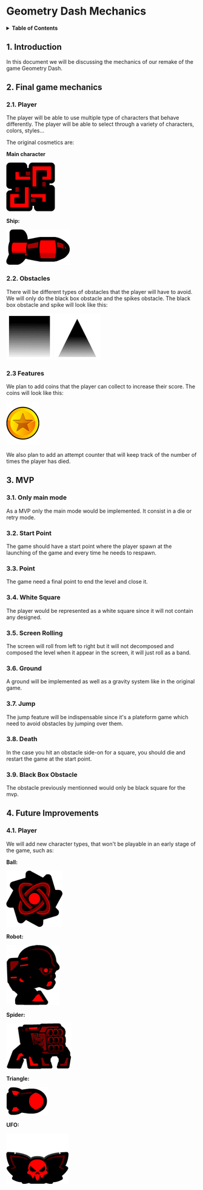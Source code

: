 # Geometry Dash Mechanics

<details>
<summary><b>Table of Contents</b></summary>

- [Geometry Dash Mechanics](#geometry-dash-mechanics)
  - [1. Introduction](#1-introduction)
  - [2. Final game mechanics](#2-final-game-mechanics)
    - [2.1. Player](#21-player)
    - [2.2. Obstacles](#22-obstacles)
    - [2.3 Features](#23-features)
  - [3. MVP](#3-mvp)
    - [3.1. Only main mode](#31-only-main-mode)
    - [3.2. Start Point](#32-start-point)
    - [3.3.  Point](#33--point)
    - [3.4. White Square](#34-white-square)
    - [3.5. Screen Rolling](#35-screen-rolling)
    - [3.6. Ground](#36-ground)
    - [3.7. Jump](#37-jump)
    - [3.8. Death](#38-death)
    - [3.9. Black Box Obstacle](#39-black-box-obstacle)
  - [4. Future Improvements](#4-future-improvements)
    - [4.1. Player](#41-player)


</summary></details>

## 1. Introduction

In this document we will be discussing the mechanics of our remake of the game Geometry Dash.

## 2. Final game mechanics

### 2.1. Player

The player will be able to use multiple type of characters that behave differently. The player will be able to select through a variety of characters, colors, styles...

The original cosmetics are:

**Main character**

![Icon](img/icon.png)

**Ship:**

![Ship](img/ship.png)

### 2.2. Obstacles

There will be different types of obstacles that the player will have to avoid. We will only do the black box obstacle and the spikes obstacle. The black box obstacle and spike will look like this:

![Block](img/block.png) ![Spike](img/spike.png)

### 2.3 Features 

We plan to add coins that the player can collect to increase their score. The coins will look like this:

![Coin](img/coin.png)

We also plan to add an attempt counter that will keep track of the number of times the player has died.

## 3. MVP

### 3.1. Only main mode

As a MVP only the main mode would be implemented. It consist in a die or retry mode.

### 3.2. Start Point

The game should have a start point where the player spawn at the launching of the game and every time he needs to respawn.

### 3.3.  Point

The game need a final point to end the level and close it.

### 3.4. White Square

The player would be represented as a white square since it will not contain any designed.

### 3.5. Screen Rolling

The screen will roll from left to right but it will not decomposed and composed the level when it appear in the screen, it will just roll as a band.

### 3.6. Ground

A ground will be implemented as well as a gravity system like in the original game.

### 3.7. Jump 

The jump feature will be indispensable since it's a plateform game which need to avoid obstacles by jumping over them.

### 3.8. Death

In the case you hit an obstacle side-on for a square, you should die and restart the game at the start point.

### 3.9. Black Box Obstacle

The obstacle previously mentionned would only be black square for the mvp.

## 4. Future Improvements

### 4.1. Player

We will add new character types, that won't be playable in an early stage of the game, such as:

**Ball:**

![Ball](img/ball.png)

**Robot:**

![Robot](img/robot.png)

**Spider:**

![Spider](img/spider.png)

**Triangle:**

![Triangle](img/triangle.png)

**UFO:**

![UFO](img/ufo.png)